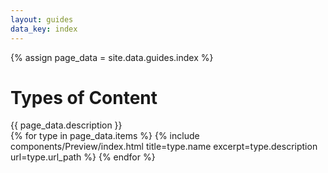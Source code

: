 ```yaml
---
layout: guides
data_key: index
---
```


{% assign page_data = site.data.guides.index %}


<h1 class="Page-mainHeading">Types of Content</h1>

<div class="Section is-invisible u-fontSize18 u-paddingTop0">
  {{ page_data.description }}
</div>

<div class="Grid has-twoColumn">
  {% for type in page_data.items %}
    {%
      include components/Preview/index.html
      title=type.name
      excerpt=type.description
      url=type.url_path
    %}
  {% endfor %}
</div>


